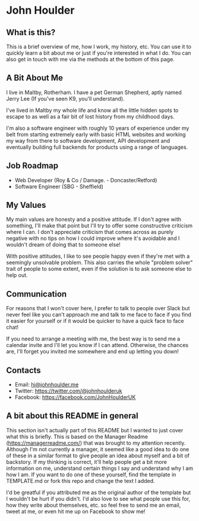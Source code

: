 # John Houlder

## What is this?
This is a brief overview of me, how I work, my history, etc. You can use it to quickly learn a bit about me or just if you're interested in what I do. You can also get in touch with me via the methods at the bottom of this page.

## A Bit About Me

I live in Maltby, Rotherham. I have a pet German Shepherd, aptly named Jerry Lee (If you've seen K9, you'll understand).

I've lived in Maltby my whole life and know all the little hidden spots to escape to as well as a fair bit of lost history from my childhood days.

I'm also a software engineer with roughly 10 years of experience under my belt from starting extremely early with basic HTML websites and working my way from there to software development, API development and eventually building full backends for products using a range of languages.

## Job Roadmap
- Web Developer (Roy & Co / Damage. - Doncaster/Retford)
- Software Engineer (SBG - Sheffield)

## My Values
My main values are honesty and a positive attitude. If I don't agree with something, I'll make that point but I'll try to offer some constructive criticism where I can. I don't appreciate criticism that comes across as purely negative with no tips on how I could improve where it's avoidable and I wouldn't dream of doing that to someone else!

With positive attitudes, I like to see people happy even if they're met with a seemingly unsolvable problem. This also carries the whole "problem solver" trait of people to some extent, even if the solution is to ask someone else to help out.

## Communication
For reasons that I won't cover here, I prefer to talk to people over Slack but never feel like you can't approach me and talk to me face to face if you find it easier for yourself or if it would be quicker to have a quick face to face chat!

If you need to arrange a meeting with me, the best way is to send me a calendar invite and I'll let you know if I can attend. Otherwise, the chances are, I'll forget you invited me somewhere and end up letting you down!

## Contacts
- Email: hi@johnhoulder.me
- Twitter: https://twitter.com/@johnhoulderuk
- Facebook: https://facebook.com/JohnHoulderUK

## A bit about this README in general
This section isn't actually part of this README but I wanted to just cover what this is briefly. This is based on the Manager Readme (https://managerreadme.com/) that was brought to my attention recently. Although I'm not currently a manager, it seemed like a good idea to do one of these in a similar format to give people an idea about myself and a bit of backstory. If my thinking is correct, it'll help people get a bit more information on me, understand certain things I say and understand why I am how I am. If you want to do one of these yourself, find the template in TEMPLATE.md or fork this repo and change the text I added.

I'd be greatful if you attributed me as the original author of the template but I wouldn't be hurt if you didn't. I'd also love to see what people use this for, how they write about themselves, etc. so feel free to send me an email, tweet at me, or even hit me up on Facebook to show me!
